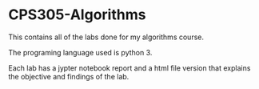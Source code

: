 # CPS305-Algorithms
This contains all of the labs done for my algorithms course.

The programing language used is python 3. 

Each lab has a jypter notebook report and a html file version that explains the objective and findings of the lab. 
